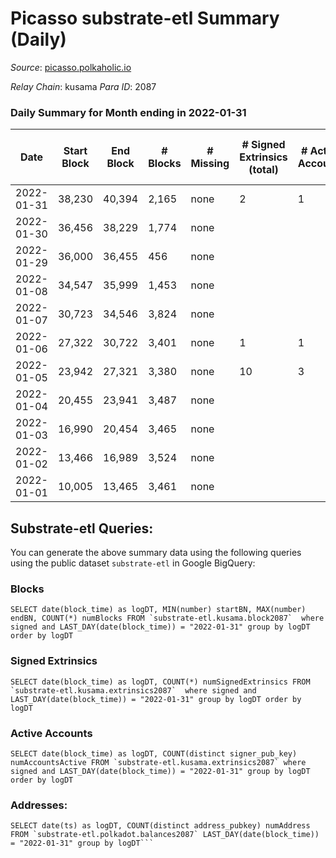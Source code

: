 # Picasso substrate-etl Summary (Daily)

_Source_: [picasso.polkaholic.io](https://picasso.polkaholic.io)

*Relay Chain*: kusama
*Para ID*: 2087



### Daily Summary for Month ending in 2022-01-31


| Date | Start Block | End Block | # Blocks | # Missing | # Signed Extrinsics (total) | # Active Accounts | # Addresses with Balances | # Events | # Transfers | # XCM Transfers In | # XCM Transfers Out |
| ---- | ----------- | --------- | -------- | --------- | --------------------------- | ----------------- | ------------------------- | -------- | ----------- | ------------------ | ------------------- |
| 2022-01-31 | 38,230 | 40,394 | 2,165 | none | 2 | 1 | 8 | 4,339 |   |   |   |
| 2022-01-30 | 36,456 | 38,229 | 1,774 | none |  |  | 8 | 3,549 |   |   |   |
| 2022-01-29 | 36,000 | 36,455 | 456 | none |  |  | 8 | 913 |   |   |   |
| 2022-01-08 | 34,547 | 35,999 | 1,453 | none |  |  | 8 | 2,906 |   |   |   |
| 2022-01-07 | 30,723 | 34,546 | 3,824 | none |  |  | 8 | 7,650 |   |   |   |
| 2022-01-06 | 27,322 | 30,722 | 3,401 | none | 1 | 1 | 8 | 6,809 |   |   |   |
| 2022-01-05 | 23,942 | 27,321 | 3,380 | none | 10 | 3 | 8 | 6,816 |   |   |   |
| 2022-01-04 | 20,455 | 23,941 | 3,487 | none |  |  | 6 | 6,976 |   |   |   |
| 2022-01-03 | 16,990 | 20,454 | 3,465 | none |  |  | 6 | 6,932 |   |   |   |
| 2022-01-02 | 13,466 | 16,989 | 3,524 | none |  |  | 6 | 7,050 |   |   |   |
| 2022-01-01 | 10,005 | 13,465 | 3,461 | none |  |  | 6 | 6,924 |   |   |   |

## Substrate-etl Queries:
You can generate the above summary data using the following queries using the public dataset `substrate-etl` in Google BigQuery:


### Blocks
```
SELECT date(block_time) as logDT, MIN(number) startBN, MAX(number) endBN, COUNT(*) numBlocks FROM `substrate-etl.kusama.block2087`  where signed and LAST_DAY(date(block_time)) = "2022-01-31" group by logDT order by logDT
```


### Signed Extrinsics
```
SELECT date(block_time) as logDT, COUNT(*) numSignedExtrinsics FROM `substrate-etl.kusama.extrinsics2087`  where signed and LAST_DAY(date(block_time)) = "2022-01-31" group by logDT order by logDT
```


### Active Accounts
```
SELECT date(block_time) as logDT, COUNT(distinct signer_pub_key) numAccountsActive FROM `substrate-etl.kusama.extrinsics2087` where signed and LAST_DAY(date(block_time)) = "2022-01-31" group by logDT order by logDT
```


### Addresses:
```
SELECT date(ts) as logDT, COUNT(distinct address_pubkey) numAddress FROM `substrate-etl.polkadot.balances2087` LAST_DAY(date(block_time)) = "2022-01-31" group by logDT```

